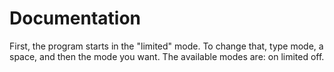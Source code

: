 # Documentation
First, the program starts in the "limited" mode. To change that, type mode, a space, and then the mode you want. The available modes are:
on
limited
off.
